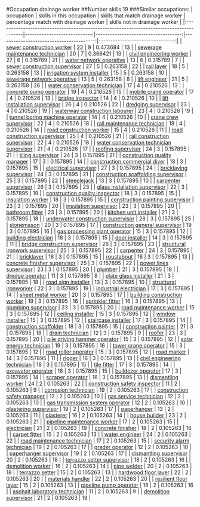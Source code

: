 #Occupation drainage worker
##Number skills 19
###Similar occupations:
| occupation                                                                              |   skills in this occupation |   skills that match drainage worker |   percentage match with drainage worker |   skills not in drainage worker |
|:----------------------------------------------------------------------------------------|----------------------------:|------------------------------------:|----------------------------------------:|--------------------------------:|
| [sewer construction worker](sewer_construction_worker.md)                               |                          22 |                                   9 |                                0.473684 |                              13 |
| [sewerage maintenance technician](sewerage_maintenance_technician.md)                   |                          20 |                                   7 |                                0.368421 |                              13 |
| [civil engineering worker](civil_engineering_worker.md)                                 |                          27 |                                   6 |                                0.315789 |                              21 |
| [water network operative](water_network_operative.md)                                   |                          13 |                                   6 |                                0.315789 |                               7 |
| [sewer construction supervisor](sewer_construction_supervisor.md)                       |                          27 |                                   5 |                                0.263158 |                              22 |
| [rail layer](rail_layer.md)                                                             |                          18 |                                   5 |                                0.263158 |                              13 |
| [irrigation system installer](irrigation_system_installer.md)                           |                          15 |                                   5 |                                0.263158 |                              10 |
| [sewerage network operative](sewerage_network_operative.md)                             |                          13 |                                   5 |                                0.263158 |                               8 |
| [lift engineer](lift_engineer.md)                                                       |                          31 |                                   5 |                                0.263158 |                              26 |
| [water conservation technician](water_conservation_technician.md)                       |                          17 |                                   4 |                                0.210526 |                              13 |
| [concrete pump operator](concrete_pump_operator.md)                                     |                          19 |                                   4 |                                0.210526 |                              15 |
| [mobile crane operator](mobile_crane_operator.md)                                       |                          17 |                                   4 |                                0.210526 |                              13 |
| [bridge inspector](bridge_inspector.md)                                                 |                          14 |                                   4 |                                0.210526 |                              10 |
| [lift installation supervisor](lift_installation_supervisor.md)                         |                          26 |                                   4 |                                0.210526 |                              22 |
| [dredging supervisor](dredging_supervisor.md)                                           |                          23 |                                   4 |                                0.210526 |                              19 |
| [waterway construction labourer](waterway_construction_labourer.md)                     |                          23 |                                   4 |                                0.210526 |                              19 |
| [tunnel boring machine operator](tunnel_boring_machine_operator.md)                     |                          14 |                                   4 |                                0.210526 |                              10 |
| [crane crew supervisor](crane_crew_supervisor.md)                                       |                          22 |                                   4 |                                0.210526 |                              18 |
| [rail maintenance technician](rail_maintenance_technician.md)                           |                          18 |                                   4 |                                0.210526 |                              14 |
| [road construction worker](road_construction_worker.md)                                 |                          15 |                                   4 |                                0.210526 |                              11 |
| [road construction supervisor](road_construction_supervisor.md)                         |                          25 |                                   4 |                                0.210526 |                              21 |
| [rail construction supervisor](rail_construction_supervisor.md)                         |                          22 |                                   4 |                                0.210526 |                              18 |
| [water conservation technician supervisor](water_conservation_technician_supervisor.md) |                          21 |                                   4 |                                0.210526 |                              17 |
| [roofing supervisor](roofing_supervisor.md)                                             |                          24 |                                   3 |                                0.157895 |                              21 |
| [tiling supervisor](tiling_supervisor.md)                                               |                          24 |                                   3 |                                0.157895 |                              21 |
| [construction quality manager](construction_quality_manager.md)                         |                          17 |                                   3 |                                0.157895 |                              14 |
| [construction commercial diver](construction_commercial_diver.md)                       |                          18 |                                   3 |                                0.157895 |                              15 |
| [electrical supervisor](electrical_supervisor.md)                                       |                          27 |                                   3 |                                0.157895 |                              24 |
| [bricklaying supervisor](bricklaying_supervisor.md)                                     |                          24 |                                   3 |                                0.157895 |                              21 |
| [construction scaffolding supervisor](construction_scaffolding_supervisor.md)           |                          25 |                                   3 |                                0.157895 |                              22 |
| [steeplejack](steeplejack.md)                                                           |                          13 |                                   3 |                                0.157895 |                              10 |
| [carpenter supervisor](carpenter_supervisor.md)                                         |                          26 |                                   3 |                                0.157895 |                              23 |
| [glass installation supervisor](glass_installation_supervisor.md)                       |                          22 |                                   3 |                                0.157895 |                              19 |
| [construction quality inspector](construction_quality_inspector.md)                     |                          18 |                                   3 |                                0.157895 |                              15 |
| [insulation worker](insulation_worker.md)                                               |                          18 |                                   3 |                                0.157895 |                              15 |
| [construction painting supervisor](construction_painting_supervisor.md)                 |                          23 |                                   3 |                                0.157895 |                              20 |
| [insulation supervisor](insulation_supervisor.md)                                       |                          23 |                                   3 |                                0.157895 |                              20 |
| [bathroom fitter](bathroom_fitter.md)                                                   |                          23 |                                   3 |                                0.157895 |                              20 |
| [kitchen unit installer](kitchen_unit_installer.md)                                     |                          21 |                                   3 |                                0.157895 |                              18 |
| [underwater construction supervisor](underwater_construction_supervisor.md)             |                          28 |                                   3 |                                0.157895 |                              25 |
| [stonemason](stonemason.md)                                                             |                          20 |                                   3 |                                0.157895 |                              17 |
| [construction general supervisor](construction_general_supervisor.md)                   |                          19 |                                   3 |                                0.157895 |                              16 |
| [gas processing plant operator](gas_processing_plant_operator.md)                       |                          15 |                                   3 |                                0.157895 |                              12 |
| [building electrician](building_electrician.md)                                         |                          18 |                                   3 |                                0.157895 |                              15 |
| [door installer](door_installer.md)                                                     |                          14 |                                   3 |                                0.157895 |                              11 |
| [bridge construction supervisor](bridge_construction_supervisor.md)                     |                          26 |                                   3 |                                0.157895 |                              23 |
| [structural ironwork supervisor](structural_ironwork_supervisor.md)                     |                          25 |                                   3 |                                0.157895 |                              22 |
| [carpenter](carpenter.md)                                                               |                          24 |                                   3 |                                0.157895 |                              21 |
| [bricklayer](bricklayer.md)                                                             |                          18 |                                   3 |                                0.157895 |                              15 |
| [roustabout](roustabout.md)                                                             |                          16 |                                   3 |                                0.157895 |                              13 |
| [concrete finisher supervisor](concrete_finisher_supervisor.md)                         |                          25 |                                   3 |                                0.157895 |                              22 |
| [power lines supervisor](power_lines_supervisor.md)                                     |                          23 |                                   3 |                                0.157895 |                              20 |
| [plumber](plumber.md)                                                                   |                          21 |                                   3 |                                0.157895 |                              18 |
| [dredge operator](dredge_operator.md)                                                   |                          11 |                                   3 |                                0.157895 |                               8 |
| [plate glass installer](plate_glass_installer.md)                                       |                          21 |                                   3 |                                0.157895 |                              18 |
| [road sign installer](road_sign_installer.md)                                           |                          13 |                                   3 |                                0.157895 |                              10 |
| [structural ironworker](structural_ironworker.md)                                       |                          22 |                                   3 |                                0.157895 |                              19 |
| [industrial electrician](industrial_electrician.md)                                     |                          17 |                                   3 |                                0.157895 |                              14 |
| [sheet metal worker](sheet_metal_worker.md)                                             |                          20 |                                   3 |                                0.157895 |                              17 |
| [building construction worker](building_construction_worker.md)                         |                          19 |                                   3 |                                0.157895 |                              16 |
| [sprinkler fitter](sprinkler_fitter.md)                                                 |                          16 |                                   3 |                                0.157895 |                              13 |
| [plumbing supervisor](plumbing_supervisor.md)                                           |                          23 |                                   3 |                                0.157895 |                              20 |
| [road maintenance worker](road_maintenance_worker.md)                                   |                          15 |                                   3 |                                0.157895 |                              12 |
| [ceiling installer](ceiling_installer.md)                                               |                          15 |                                   3 |                                0.157895 |                              12 |
| [window installer](window_installer.md)                                                 |                          15 |                                   3 |                                0.157895 |                              12 |
| [staircase installer](staircase_installer.md)                                           |                          17 |                                   3 |                                0.157895 |                              14 |
| [construction scaffolder](construction_scaffolder.md)                                   |                          18 |                                   3 |                                0.157895 |                              15 |
| [construction painter](construction_painter.md)                                         |                          21 |                                   3 |                                0.157895 |                              18 |
| [drain technician](drain_technician.md)                                                 |                          12 |                                   3 |                                0.157895 |                               9 |
| [roofer](roofer.md)                                                                     |                          23 |                                   3 |                                0.157895 |                              20 |
| [pile driving hammer operator](pile_driving_hammer_operator.md)                         |                          15 |                                   3 |                                0.157895 |                              12 |
| [solar energy technician](solar_energy_technician.md)                                   |                          19 |                                   3 |                                0.157895 |                              16 |
| [tower crane operator](tower_crane_operator.md)                                         |                          15 |                                   3 |                                0.157895 |                              12 |
| [road roller operator](road_roller_operator.md)                                         |                          15 |                                   3 |                                0.157895 |                              12 |
| [road marker](road_marker.md)                                                           |                          14 |                                   3 |                                0.157895 |                              11 |
| [rigger](rigger.md)                                                                     |                          16 |                                   3 |                                0.157895 |                              13 |
| [civil engineering technician](civil_engineering_technician.md)                         |                          18 |                                   3 |                                0.157895 |                              15 |
| [tile fitter](tile_fitter.md)                                                           |                          17 |                                   3 |                                0.157895 |                              14 |
| [excavator operator](excavator_operator.md)                                             |                          18 |                                   3 |                                0.157895 |                              15 |
| [bulldozer operator](bulldozer_operator.md)                                             |                          17 |                                   3 |                                0.157895 |                              14 |
| [scraper operator](scraper_operator.md)                                                 |                          16 |                                   3 |                                0.157895 |                              13 |
| [dismantling worker](dismantling_worker.md)                                             |                          24 |                                   2 |                                0.105263 |                              22 |
| [construction safety inspector](construction_safety_inspector.md)                       |                          11 |                                   2 |                                0.105263 |                               9 |
| [corrosion technician](corrosion_technician.md)                                         |                          19 |                                   2 |                                0.105263 |                              17 |
| [construction safety manager](construction_safety_manager.md)                           |                          12 |                                   2 |                                0.105263 |                              10 |
| [gas service technician](gas_service_technician.md)                                     |                          12 |                                   2 |                                0.105263 |                              10 |
| [gas transmission system operator](gas_transmission_system_operator.md)                 |                          12 |                                   2 |                                0.105263 |                              10 |
| [plastering supervisor](plastering_supervisor.md)                                       |                          19 |                                   2 |                                0.105263 |                              17 |
| [paperhanger](paperhanger.md)                                                           |                          13 |                                   2 |                                0.105263 |                              11 |
| [plasterer](plasterer.md)                                                               |                          16 |                                   2 |                                0.105263 |                              14 |
| [house builder](house_builder.md)                                                       |                          23 |                                   2 |                                0.105263 |                              21 |
| [pipeline maintenance worker](pipeline_maintenance_worker.md)                           |                          17 |                                   2 |                                0.105263 |                              15 |
| [electrician](electrician.md)                                                           |                          21 |                                   2 |                                0.105263 |                              19 |
| [concrete finisher](concrete_finisher.md)                                               |                          18 |                                   2 |                                0.105263 |                              16 |
| [carpet fitter](carpet_fitter.md)                                                       |                          15 |                                   2 |                                0.105263 |                              13 |
| [water engineer](water_engineer.md)                                                     |                          24 |                                   2 |                                0.105263 |                              22 |
| [road maintenance technician](road_maintenance_technician.md)                           |                          17 |                                   2 |                                0.105263 |                              15 |
| [security alarm technician](security_alarm_technician.md)                               |                          19 |                                   2 |                                0.105263 |                              17 |
| [grader operator](grader_operator.md)                                                   |                          12 |                                   2 |                                0.105263 |                              10 |
| [paperhanger supervisor](paperhanger_supervisor.md)                                     |                          19 |                                   2 |                                0.105263 |                              17 |
| [dismantling supervisor](dismantling_supervisor.md)                                     |                          20 |                                   2 |                                0.105263 |                              18 |
| [terrazzo setter supervisor](terrazzo_setter_supervisor.md)                             |                          18 |                                   2 |                                0.105263 |                              16 |
| [demolition worker](demolition_worker.md)                                               |                          16 |                                   2 |                                0.105263 |                              14 |
| [pipe welder](pipe_welder.md)                                                           |                          20 |                                   2 |                                0.105263 |                              18 |
| [terrazzo setter](terrazzo_setter.md)                                                   |                          15 |                                   2 |                                0.105263 |                              13 |
| [hardwood floor layer](hardwood_floor_layer.md)                                         |                          22 |                                   2 |                                0.105263 |                              20 |
| [materials handler](materials_handler.md)                                               |                          22 |                                   2 |                                0.105263 |                              20 |
| [resilient floor layer](resilient_floor_layer.md)                                       |                          15 |                                   2 |                                0.105263 |                              13 |
| [pipeline pump operator](pipeline_pump_operator.md)                                     |                          18 |                                   2 |                                0.105263 |                              16 |
| [asphalt laboratory technician](asphalt_laboratory_technician.md)                       |                          11 |                                   2 |                                0.105263 |                               9 |
| [demolition supervisor](demolition_supervisor.md)                                       |                          21 |                                   2 |                                0.105263 |                              19 |

